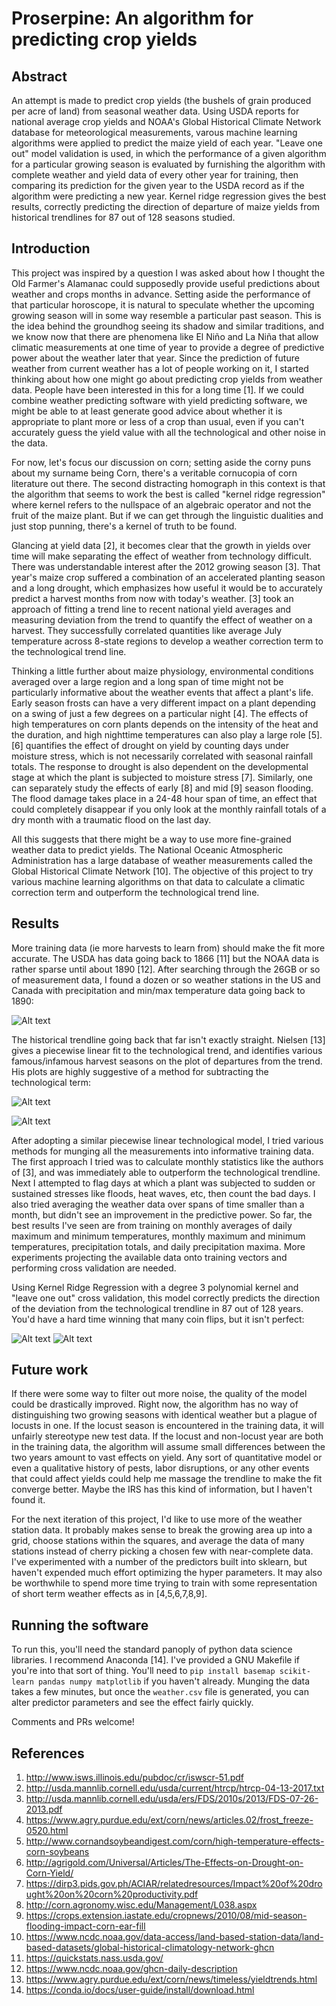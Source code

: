 # Proserpine: An algorithm for predicting crop yields #

## Abstract ##
An attempt is made to predict crop yields (the bushels of grain produced per acre of land) from seasonal weather data. Using USDA reports for national average crop yields and NOAA's Global Historical Climate Network database for meteorological measurements, varous machine learning algorithms were applied to predict the maize yield of each year. "Leave one out" model validation is used, in which the performance of a given algorithm for a particular growing season is evaluated by furnishing the algorithm with complete weather and yield data of every other year for training, then comparing its prediction for the given year to the USDA record as if the algorithm were predicting a new year. Kernel ridge regression gives the best results, correctly predicting the direction of departure of maize yields from historical trendlines for 87 out of 128 seasons studied.


## Introduction ##
This project was inspired by a question I was asked about how I thought the Old Farmer's Alamanac could supposedly provide useful predictions about weather and crops months in advance. Setting aside the performance of that particular horoscope, it is natural to speculate whether the upcoming growing season will in some way resemble a particular past season. This is the idea behind the groundhog seeing its shadow and similar traditions, and we know now that there are phenomena like El Niño and La Niña that allow climatic measurements at one time of year to provide a degree of predictive power about the weather later that year. Since the prediction of future weather from current weather has a lot of people working on it, I started thinking about how one might go about predicting crop yields from weather data. People have been interested in this for a long time [1]. If we could combine weather predicting software with yield predicting software, we might be able to at least generate good advice about whether it is appropriate to plant more or less of a crop than usual, even if you can't accurately guess the yield value with all the technological and other noise in the data.

For now, let's focus our discussion on corn; setting aside the corny puns about my surname being Corn, there's a veritable cornucopia of corn literature out there. The second distracting homograph in this context is that the algorithm that seems to work the best is called "kernel ridge regression" where kernel refers to the nullspace of an algebraic operator and not the fruit of the maize plant. But if we can get through the linguistic dualities and just stop punning, there's a kernel of truth to be found.

Glancing at yield data [2], it becomes clear that the growth in yields over time will make separating the effect of weather from technology difficult. There was understandable interest after the 2012 growing season [3]. That year's maize crop suffered a combination of an accelerated planting season and a long drought, which emphasizes how useful it would be to accurately predict a harvest months from now with today's weather. [3] took an approach of fitting a trend line to recent national yield averages and measuring deviation from the trend to quantify the effect of weather on a harvest. They successfully correlated quantities like average July temperature across 8-state regions to develop a weather correction term to the technological trend line.

Thinking a little further about maize physiology, environmental conditions averaged over a large region and a long span of time might not be particularly informative about the weather events that affect a plant's life. Early season frosts can have a very different impact on a plant depending on a swing of just a few degrees on a particular night [4]. The effects of high temperatures on corn plants depends on the intensity of the heat and the duration, and high nighttime temperatures can also play a large role [5]. [6] quantifies the effect of drought on yield by counting days under moisture stress, which is not necessarily correlated with seasonal rainfall totals. The response to drought is also dependent on the developmental stage at which the plant is subjected to moisture stress [7]. Similarly, one can separately study the effects of early [8] and mid [9] season flooding. The flood damage takes place in a 24-48 hour span of time, an effect that could completely disappear if you only look at the monthly rainfall totals of a dry month with a traumatic flood on the last day.

All this suggests that there might be a way to use more fine-grained weather data to predict yields. The National Oceanic Atmospheric Administration has a large database of weather measurements called the Global Historical Climate Network [10]. The objective of this project to try various machine learning algorithms on that data to calculate a climatic correction term and outperform the technological trend line.


## Results ##
More training data (ie more harvests to learn from) should make the fit more accurate. The USDA has data going back to 1866 [11] but the NOAA data is rather sparse until about 1890 [12]. After searching through the 26GB or so of measurement data, I found a dozen or so weather stations in the US and Canada with precipitation and min/max temperature data going back to 1890:

![Alt text](images/stations.png?raw=true "Stations")

The historical trendline going back that far isn't exactly straight. Nielsen [13] gives a piecewise linear fit to the technological trend, and identifies various famous/infamous harvest seasons on the plot of departures from the trend. His plots are highly suggestive of a method for subtracting the technological term:

![Alt text](images/CornYieldTrend_US.gif?raw=true "Source: RL Nielsen")

![Alt text](images/CornYieldDep_US.gif?raw=true "Source: RL Nielsen")

After adopting a similar piecewise linear technological model, I tried various methods for munging all the measurements into informative training data. The first approach I tried was to calculate monthly statistics like the authors of [3], and was immediately able to outperform the technological trendline. Next I attempted to flag days at which a plant was subjected to sudden or sustained stresses like floods, heat waves, etc, then count the bad days. I also tried averaging the weather data over spans of time smaller than a month, but didn't see an improvement in the predictive power. So far, the best results I've seen are from training on monthly averages of daily maximum and minimum temperatures, monthly maximum and minimum temperatures, precipitation totals, and daily precipitation maxima. More experiments projecting the available data onto training vectors and performing cross validation are needed.

Using Kernel Ridge Regression with a degree 3 polynomial kernel and "leave one out" cross validation, this model correctly predicts the direction of the deviation from the technological trendline in 87 out of 128 years. You'd have a hard time winning that many coin flips, but it isn't perfect:

![Alt text](images/departures.png "Predicted technological trend departures")
![Alt text](images/yields.png "Predicted yields")


## Future work ##
If there were some way to filter out more noise, the quality of the model could be drastically improved. Right now, the algorithm has no way of distinguishing two growing seasons with identical weather but a plague of locusts in one. If the locust season is encountered in the training data, it will unfairly stereotype new test data. If the locust and non-locust year are both in the training data, the algorithm will assume small differences between the two years amount to vast effects on yield. Any sort of quantitative model or even a qualitative history of pests, labor disruptions, or any other events that could affect yields could help me massage the trendline to make the fit converge better. Maybe the IRS has this kind of information, but I haven't found it.

For the next iteration of this project, I'd like to use more of the weather station data. It probably makes sense to break the growing area up into a grid, choose stations within the squares, and average the data of many stations instead of cherry picking a chosen few with near-complete data. I've experimented with a number of the predictors built into sklearn, but haven't expended much effort optimizing the hyper parameters. It may also be worthwhile to spend more time trying to train with some representation of short term weather effects as in [4,5,6,7,8,9].

## Running the software ##
To run this, you'll need the standard panoply of python data science libraries. I recommend Anaconda [14]. I've provided a GNU Makefile if you're into that sort of thing. You'll need to `pip install basemap scikit-learn pandas numpy matplotlib` if you haven't already. Munging the data takes a few minutes, but once the `weather.csv` file is generated, you can alter predictor parameters and see the effect fairly quickly.

Comments and PRs welcome!


## References ##
1. http://www.isws.illinois.edu/pubdoc/cr/iswscr-51.pdf
2. http://usda.mannlib.cornell.edu/usda/current/htrcp/htrcp-04-13-2017.txt
3. http://usda.mannlib.cornell.edu/usda/ers/FDS/2010s/2013/FDS-07-26-2013.pdf
4. https://www.agry.purdue.edu/ext/corn/news/articles.02/frost_freeze-0520.html
5. http://www.cornandsoybeandigest.com/corn/high-temperature-effects-corn-soybeans
6. http://agrigold.com/Universal/Articles/The-Effects-on-Drought-on-Corn-Yield/
7. https://dirp3.pids.gov.ph/ACIAR/relatedresources/Impact%20of%20drought%20on%20corn%20productivity.pdf
8. http://corn.agronomy.wisc.edu/Management/L038.aspx
9. https://crops.extension.iastate.edu/cropnews/2010/08/mid-season-flooding-impact-corn-ear-fill
10. https://www.ncdc.noaa.gov/data-access/land-based-station-data/land-based-datasets/global-historical-climatology-network-ghcn
11. https://quickstats.nass.usda.gov/
12. https://www.ncdc.noaa.gov/ghcn-daily-description
13. https://www.agry.purdue.edu/ext/corn/news/timeless/yieldtrends.html
14. https://conda.io/docs/user-guide/install/download.html

